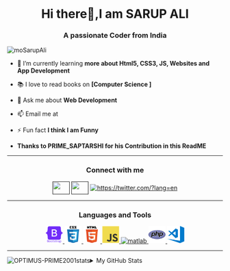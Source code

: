 <h1 align="center">Hi there👋,I am SARUP ALI </h1>
<h3 align="center">A passionate Coder  from India</h3>

<p align="left"> <img src="https://komarev.com/ghpvc/?username=moSarupAli&label=Profile%20views&color=0e75b6&style=flat" alt="moSarupAli" /> </p>

- 🌱 I’m currently learning **more about Html5, CSS3, JS,  Websites and App Development**

- 📚 I love to read  books on **[Computer Science ]**
- 💬 Ask me about **Web Development**

- 📫 Email me at 
- ⚡ Fun fact **I think I am Funny**
- **Thanks to PRIME_SAPTARSHI for his Contribution in this ReadME**
<hr></hr>
<h3 align="center">Connect with me</h3>
<p align="center">
<a href="" target="blank"><img align="center" src="https://www.flaticon.com/svg/vstatic/svg/145/145802.svg?token=exp=1616475752~hmac=3ff783ec6886f82b8d3236b60b4c35ea" data-png="https://img-premium.flaticon.com/png/512/145/145802.png?token=exp=1616475752~hmac=1d0e37484f643049cf72aa283fdc0b9f" data-id="145802" height="30" width="40" /></a>
<a href="" target="blank"><img align="center" src="https://www.flaticon.com/svg/vstatic/svg/1384/1384063.svg?token=exp=1616476238~hmac=bccd5d33d4c6b2cb0cd0fcfc3a095bf4"  height="30" width="40" /></a>
<a href="https://twitter.com/?lang=en" target="blank"><img align="center" src="https://www.flaticon.com/svg/vstatic/svg/179/179342.svg?token=exp=1616505647~hmac=92dbd33dc6a3427e4cda3a731d08802e" alt="https://twitter.com/?lang=en" height="30" width="40" /></a>
</p>
<hr></hr>
<h3 align="center">Languages and Tools</h3>
<p align="center"> <a href="https://getbootstrap.com" target="_blank"> <img src="https://raw.githubusercontent.com/devicons/devicon/master/icons/bootstrap/bootstrap-plain-wordmark.svg" alt="bootstrap" width="40" height="40"/> </a> <a href="https://www.w3schools.com/css/" target="_blank"> <img src="https://raw.githubusercontent.com/devicons/devicon/master/icons/css3/css3-original-wordmark.svg" alt="css3" width="40" height="40"/> </a>  <a href="https://www.w3.org/html/" target="_blank"> <img src="https://raw.githubusercontent.com/devicons/devicon/master/icons/html5/html5-original-wordmark.svg" alt="html5" width="40" height="40"/> </a>  <a href="https://developer.mozilla.org/en-US/docs/Web/JavaScript" target="_blank"> <img src="https://raw.githubusercontent.com/devicons/devicon/master/icons/javascript/javascript-original.svg" alt="javascript" width="40" height="40"/> </a> <a href="https://www.mathworks.com/" target="_blank"> <img src="https://upload.wikimedia.org/wikipedia/commons/2/21/Matlab_Logo.png" alt="matlab" width="40" height="40"/> </a>   <a href="https://www.php.net" target="_blank"> <img src="https://raw.githubusercontent.com/devicons/devicon/master/icons/php/php-original.svg" alt="php" width="40" height="40"/> </a> <a href="https://code.visualstudio.com/download" target="_blank"> <img src="https://raw.githubusercontent.com/github/explore/80688e429a7d4ef2fca1e82350fe8e3517d3494d/topics/visual-studio-code/visual-studio-code.png" alt="VisualStudioCode" width="40" height="40"/> </a> </p>
<hr></hr>
<details>
<summary>
    <img align="left" src="https://www.flaticon.com/svg/vstatic/svg/3800/3800720.svg?token=exp=1616509202~hmac=ee26393ad81d14c80b308cc24454a53b" alt="OPTIMUS-PRIME2001stats" wifth="40" height="30">My GitHub Stats
  </summary>  
 <p align=center> &nbsp;<img align="center" src="https://github-readme-stats.vercel.app/api?username=moSarupAli&show_icons=true&locale=en&layout=compact&theme=tokyonight" alt="moSarupAli" /><br><br>
<img align="center" src="https://github-readme-stats.vercel.app/api/top-langs?username=moSarupAli&show_icons=true&locale=en&layout=compact&theme=dracula" alt="moSarupAli" /><br><br>
<img align="center" src="https://github-readme-streak-stats.herokuapp.com/?user=moSarupAli&theme=tokyonight" alt="moSarupAli" /></p>
 </details>

